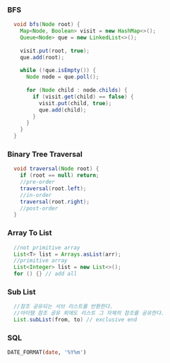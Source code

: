 ### BFS
```bfs.java
  void bfs(Node root) {
    Map<Node, Boolean> visit = new HashMap<>();
    Queue<Node> que = new LinkedList<>();
    
    visit.put(root, true);
    que.add(root);
    
    while (!que.isEmpty()) {
      Node node = que.poll();
      
      for (Node child : node.childs) {
        if (visit.get(child) == false) {
          visit.put(child, true);
          que.add(child);
        }
      }
    }
  }
```
    
    
### Binary Tree Traversal

```traversal.java
  void traversal(Node root) {
    if (root == null) return;
    //pre-order
    traversal(root.left);
    //in-order
    traversal(root.right);
    //post-order
  }
```

### Array To List

```array2List.java
  //not primitive array
  List<T> list = Arrays.asList(arr);
  //primitive array
  List<Integer> list = new List<>();
  for () {} // add all
```

### Sub List

```subList.java
  //참조 공유되는 서브 리스트를 반환한다.
  //아이템 참조 공유 외에도 리스트 그 자체의 참조를 공유한다.
  List.subList(from, to) // exclusive end
```

### SQL
```sql
DATE_FORMAT(date, '%Y%m')
```
